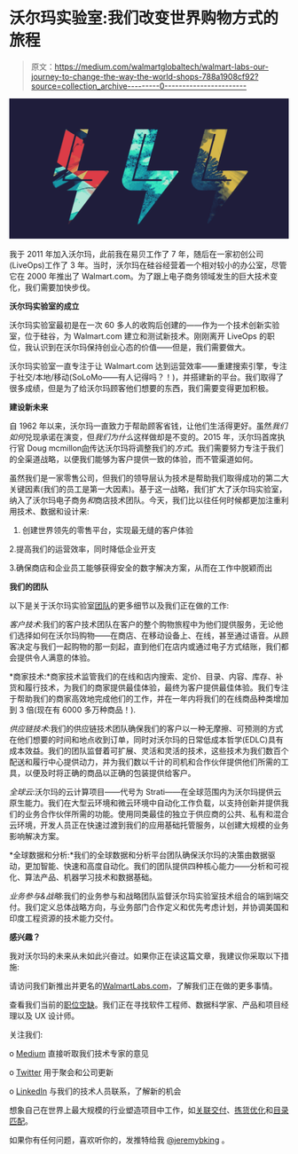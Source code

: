 # 沃尔玛实验室:我们改变世界购物方式的旅程

> 原文：<https://medium.com/walmartglobaltech/walmart-labs-our-journey-to-change-the-way-the-world-shops-788a1908cf92?source=collection_archive---------0----------------------->

![](img/ab0f5c9943584c2b5e6f5e7cf63f530f.png)

我于 2011 年加入沃尔玛，此前我在易贝工作了 7 年，随后在一家初创公司(LiveOps)工作了 3 年。当时，沃尔玛在硅谷经营着一个相对较小的办公室，尽管它在 2000 年推出了 Walmart.com。为了跟上电子商务领域发生的巨大技术变化，我们需要加快步伐。

**沃尔玛实验室的成立**

沃尔玛实验室最初是在一次 60 多人的收购后创建的——作为一个技术创新实验室，位于硅谷，为 Walmart.com 建立和测试新技术。刚刚离开 LiveOps 的职位，我认识到在沃尔玛保持创业心态的价值——但是，我们需要做大。

沃尔玛实验室一直专注于让 Walmart.com 达到运营效率——重建搜索引擎，专注于社交/本地/移动(SoLoMo——有人记得吗？！)，并搭建新的平台。我们取得了很多成绩，但是为了给沃尔玛顾客他们想要的东西，我们需要变得更加积极。

**建设新未来**

自 1962 年以来，沃尔玛一直致力于帮助顾客省钱，让他们生活得更好。虽然*我们如何*兑现承诺在演变，但*我们为什么*这样做却是不变的。2015 年，沃尔玛首席执行官 Doug mcmillon[向](https://blog.walmart.com/business/20150422/q-a-with-doug-mcmillon-seeing-the-future-through-customers-eyes)传达沃尔玛将调整我们的*方式*。我们需要努力专注于我们的全渠道战略，以便我们能够为客户提供一致的体验，而不管渠道如何。

虽然我们是一家零售公司，但我们的领导层认为技术是帮助我们取得成功的第二大关键因素(我们的员工是第一大因素)。基于这一战略，我们扩大了沃尔玛实验室，纳入了沃尔玛电子商务*和*商店技术团队。今天，我们比以往任何时候都更加注重利用技术、数据和设计来:

1.  创建世界领先的零售平台，实现最无缝的客户体验

2.提高我们的运营效率，同时降低企业开支

3.确保商店和企业员工能够获得安全的数字解决方案，从而在工作中脱颖而出

**我们的团队**

以下是关于沃尔玛实验室[团队](https://www.walmartlabs.com/teams)的更多细节以及我们正在做的工作:

*客户技术*:我们的客户技术团队在客户的整个购物旅程中为他们提供服务，无论他们选择如何在沃尔玛购物——在商店、在移动设备上、在线，甚至通过语音。从顾客决定与我们一起购物的那一刻起，直到他们在店内或通过电子方式结账，我们都会提供令人满意的体验。

*商家技术:*商家技术监管我们的在线和店内搜索、定价、目录、内容、库存、补货和履行技术，为我们的商家提供最佳体验，最终为客户提供最佳体验。我们专注于帮助我们的商家高效地完成他们的工作，并在一年内将我们的在线商品种类增加到 3 倍(现在有 6000 多万种商品！).

*供应链技术*:我们的供应链技术团队确保我们的客户以一种无摩擦、可预测的方式在他们想要的时间和地点收到订单，同时对沃尔玛的日常低成本哲学(EDLC)具有成本效益。我们的团队监督着可扩展、灵活和灵活的技术，这些技术为我们数百个配送和履行中心提供动力，并为我们数以千计的司机和合作伙伴提供他们所需的工具，以便及时将正确的商品以正确的包装提供给客户。

*全球云*:沃尔玛的云计算项目——代号为 Strati——在全球范围内为沃尔玛提供云原生能力。我们在大型云环境和微云环境中自动化工作负载，以支持创新并提供我们的业务合作伙伴所需的功能。使用同类最佳的独立于供应商的公共、私有和混合云环境，开发人员正在快速过渡到我们的应用基础托管服务，以创建大规模的业务影响解决方案。

*全球数据和分析:*我们的全球数据和分析平台团队确保沃尔玛的决策由数据驱动，更加智能、快速和高度自动化。我们的团队提供四种核心能力——分析和可视化、算法产品、机器学习技术和数据基础。

*业务参与&战略*:我们的业务参与和战略团队监督沃尔玛实验室技术组合的端到端交付。我们定义总体战略方向，与业务部门合作定义和优先考虑计划，并协调美国和印度工程资源的技术能力交付。

**感兴趣？**

我对沃尔玛的未来从未如此兴奋过。如果你正在读这篇文章，我建议你采取以下措施:

请访问我们新推出并更名的[WalmartLabs.com](http://walmartlabs.com/)，了解我们正在做的更多事情。

查看我们当前的[职位空缺](https://careers.walmart.com/results?q=&page=1&sort=rank&jobBrand=0000015f-923b-d8cb-a17f-9afff80c0000&expand=brand,department,type,rate&jobCareerArea=all)。我们正在寻找软件工程师、数据科学家、产品和项目经理以及 UX 设计师。

关注我们:

o [Medium](https://medium.com/walmartlabs) 直接听取我们技术专家的意见

o [Twitter](https://twitter.com/WalmartLabs) 用于聚会和公司更新

o [LinkedIn](https://www.linkedin.com/company/11174522/) 与我们的技术人员联系，了解新的机会

想象自己在世界上最大规模的行业塑造项目中工作，如[关联交付](https://www.walmartlabs.com/case-studies/associate-delivery)、[拣货优化](https://www.walmartlabs.com/case-studies/picking-optimization)和[目录匹配](https://www.walmartlabs.com/case-studies/catalog-matching)。

如果你有任何问题，喜欢听你的，发推特给我 [@jeremybking](https://twitter.com/jeremybking) 。